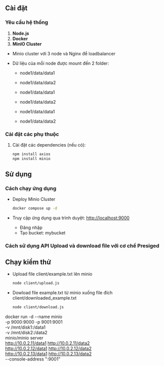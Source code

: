 ## Cài đặt

### Yêu cầu hệ thống

1. **Node.js**
2. **Docker**
3. **MinIO Cluster**

- Minio cluster với 3 node và Nginx để loadbalancer
- Dữ liệu của mỗi node được mount đến 2 folder:

  - node1/data/data1
  - node1/data/data2

  - node1/data/data1
  - node1/data/data2

  - node1/data/data1
  - node1/data/data2

### Cài đặt các phụ thuộc

1. Cài đặt các dependencies (nếu có):

   ```bash
   npm install axios
   npm install minio
   ```

## Sử dụng

### Cách chạy ứng dụng

- Deploy Minio Cluster

  ```bash
  docker compose up -d
  ```

- Truy cập ứng dụng qua trình duyệt: [http://localhost:9000](http://localhost:9000)
  - Đăng nhập
  - Tạo bucket: mybucket

### Cách sử dụng API Upload và download file với cơ chế Presiged

## Chạy kiểm thử

- Upload file client/example.txt lên minio

  ```bash
  node client/upload.js
  ```

- Dowload file example.txt từ minio xuống file đích client/downloaded_example.txt
  ```bash
  node client/download.js
  ```


docker run -d --name minio \
  -p 9000:9000 -p 9001:9001 \
  -v /mnt/disk1:/data1 \
  -v /mnt/disk2:/data2 \
  minio/minio server \
  http://10.0.2.11/data1 http://10.0.2.11/data2 \
  http://10.0.2.12/data1 http://10.0.2.12/data2 \
  http://10.0.2.13/data1 http://10.0.2.13/data2 \
  --console-address ":9001"